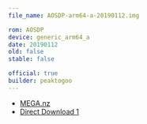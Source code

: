 ```yaml
---
file_name: AOSDP-arm64-a-20190112.img

rom: AOSDP
device: generic_arm64_a
date: 20190112
old: false
stable: false

official: true
builder: peaktogoo
---
```

<!-- Insert downloads here: -->

* [MEGA.nz](https://mega.nz/#!irhiVKxS!_k_yzJIYVL8V5GcAGJNa6WxyteFCL14vCCq30rcga74)
* [Direct Download 1](https://ams01.downloads.aosdp.com/gsi/)
